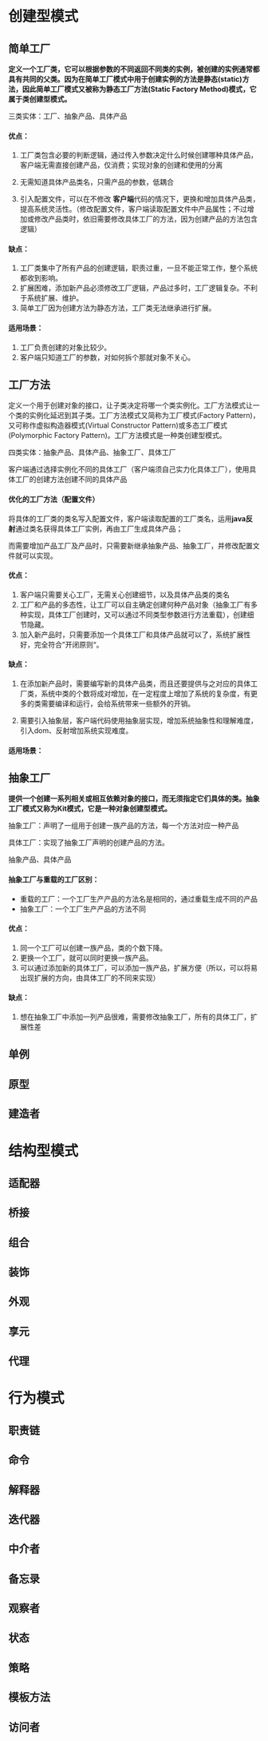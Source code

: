 # 创建型模式

## 简单工厂

**定义一个工厂类，它可以根据参数的不同返回不同类的实例，被创建的实例通常都具有共同的父类。因为在简单工厂模式中用于创建实例的方法是静态(static)方法，因此简单工厂模式又被称为静态工厂方法(Static Factory Method)模式，它属于类创建型模式。**

三类实体：工厂、抽象产品、具体产品

#### 优点：

1. 工厂类包含必要的判断逻辑，通过传入参数决定什么时候创建哪种具体产品，客户端无需直接创建产品，仅消费；实现对象的创建和使用的分离
2. 无需知道具体产品类名，只需产品的参数，低耦合

3. 引入配置文件，可以在不修改 **客户端**代码的情况下，更换和增加具体产品类，提高系统灵活性。（修改配置文件，客户端读取配置文件中产品属性；不过增加或修改产品类时，依旧需要修改具体工厂的方法，因为创建产品的方法包含逻辑）

#### 缺点：

1. 工厂类集中了所有产品的创建逻辑，职责过重，一旦不能正常工作，整个系统都收到影响。
2. 扩展困难，添加新产品必须修改工厂逻辑，产品过多时，工厂逻辑复杂。不利于系统扩展、维护。
3. 简单工厂因为创建方法为静态方法，工厂类无法继承进行扩展。

#### 适用场景：

1. 工厂负责创建的对象比较少。
2. 客户端只知道工厂的参数，对如何拆个那就对象不关心。

## 工厂方法
定义一个用于创建对象的接口，让子类决定将哪一个类实例化。工厂方法模式让一个类的实例化延迟到其子类。工厂方法模式又简称为工厂模式(Factory Pattern)，又可称作虚拟构造器模式(Virtual Constructor Pattern)或多态工厂模式(Polymorphic Factory Pattern)。工厂方法模式是一种类创建型模式。

四类实体：抽象产品、具体产品、抽象工厂、具体工厂

客户端通过选择实例化不同的具体工厂（客户端须自己实力化具体工厂），使用具体工厂的创建方法创建不同的具体产品

#### 优化的工厂方法（配置文件）

将具体的工厂类的类名写入配置文件，客户端读取配置的工厂类名，运用**java反射**通过类名获得具体工厂实例，再由工厂生成具体产品；

而需要增加产品工厂及产品时，只需要新继承抽象产品、抽象工厂，并修改配置文件就可以实现。

#### 优点：

1. 客户端只需要关心工厂，无需关心创建细节，以及具体产品类的类名
2. 工厂和产品的多态性，让工厂可以自主确定创建何种产品对象（抽象工厂有多种实现，具体工厂创建时，又可以通过不同类型参数进行方法重载），创建细节隐藏。
3. 加入新产品时，只需要添加一个具体工厂和具体产品就可以了，系统扩展性好，完全符合”开闭原则“。

#### 缺点：

1. 在添加新产品时，需要编写新的具体产品类，而且还要提供与之对应的具体工厂类，系统中类的个数将成对增加，在一定程度上增加了系统的复杂度，有更多的类需要编译和运行，会给系统带来一些额外的开销。

2. 需要引入抽象层，客户端代码使用抽象层实现，增加系统抽象性和理解难度，引入dom、反射增加系统实现难度。

#### 适用场景：

## 抽象工厂

**提供一个创建一系列相关或相互依赖对象的接口，而无须指定它们具体的类。抽象工厂模式又称为Kit模式，它是一种对象创建型模式。**

抽象工厂：声明了一组用于创建一族产品的方法，每一个方法对应一种产品

具体工厂：实现了抽象工厂声明的创建产品的方法。

抽象产品、具体产品

#### 抽象工厂与重载的工厂区别：

- 重载的工厂：一个工厂生产产品的方法名是相同的，通过重载生成不同的产品
- 抽象工厂：一个工厂生产产品的方法不同

#### 优点：

1. 同一个工厂可以创建一族产品，类的个数下降。
2. 更换一个工厂，就可以同时更换一族产品。
3. 可以通过添加新的具体工厂，可以添加一族产品，扩展方便（所以，可以将易出现扩展的方向，由具体工厂的不同来实现）

#### 缺点：

1. 想在抽象工厂中添加一列产品很难，需要修改抽象工厂，所有的具体工厂，扩展性差

## 单例

## 原型

## 建造者

# 结构型模式

## 适配器

## 桥接

## 组合

## 装饰

## 外观

## 享元

## 代理

# 行为模式

## 职责链

## 命令

## 解释器

## 迭代器

## 中介者

## 备忘录

## 观察者

## 状态

## 策略

## 模板方法

## 访问者